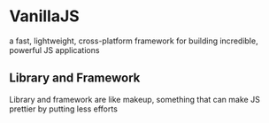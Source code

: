 # VanillaJS

a fast, lightweight, cross-platform framework for building incredible, powerful JS applications

## Library and Framework

Library and framework are like makeup, something that can make JS prettier by putting less efforts
